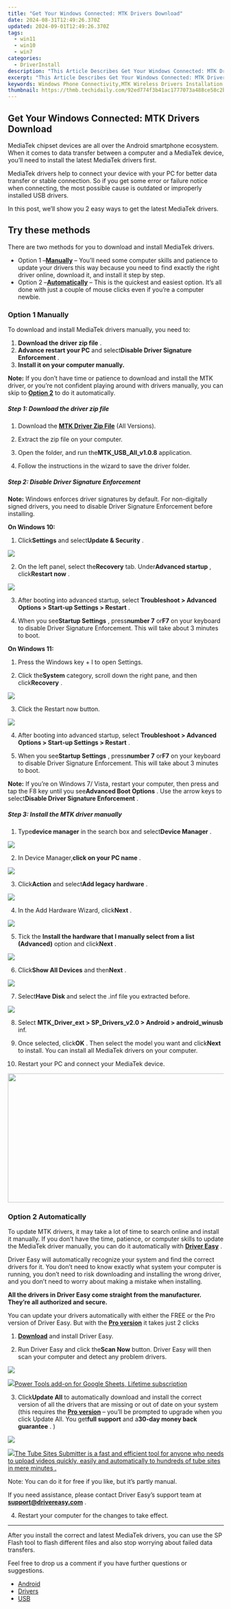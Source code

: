 ```yaml
---
title: "Get Your Windows Connected: MTK Drivers Download"
date: 2024-08-31T12:49:26.370Z
updated: 2024-09-01T12:49:26.370Z
tags:
  - win11
  - win10
  - win7
categories:
  - DriverInstall
description: "This Article Describes Get Your Windows Connected: MTK Drivers Download"
excerpt: "This Article Describes Get Your Windows Connected: MTK Drivers Download"
keywords: Windows Phone Connectivity,MTK Wireless Drivers Installation,Download MTK Compatible Drivers,MTK Phone Driver Updates,Optimize Windows Mobile Devices with MTK Drivers,MTK-Compatible Drivers for Windows Phones,MTK Drivers Download Guide
thumbnail: https://thmb.techidaily.com/92ed774f3b41ac1777073a488ce58c2ba128a5aceef5b8817c1b3c741046aafa.jpg
---
```


## Get Your Windows Connected: MTK Drivers Download

 MediaTek chipset devices are all over the Android smartphone ecosystem. When it comes to data transfer between a computer and a MediaTek device, you’ll need to install the latest MediaTek drivers first.

 MediaTek drivers help to connect your device with your PC for better data transfer or stable connection. So if you get some error or failure notice when connecting, the most possible cause is outdated or improperly installed USB drivers.

 In this post, we’ll show you 2 easy ways to get the latest MediaTek drivers.

## Try these methods

There are two methods for you to download and install MediaTek drivers.

* Option 1 –**[Manually](#m1)** – You’ll need some computer skills and patience to update your drivers this way because you need to find exactly the right driver online, download it, and install it step by step.
* Option 2 –**[Automatically](#m2)** – This is the quickest and easiest option. It’s all done with just a couple of mouse clicks even if you’re a computer newbie.

### Option 1 Manually

To download and install MediaTek drivers manually, you need to:

1. **Download the driver zip file** .
2. **Advance restart your PC** and select**Disable Driver Signature Enforcement** .
3. **Install it on your computer manually.**

**Note:** If you don’t have time or patience to download and install the MTK driver, or you’re not confident playing around with drivers manually, you can skip to **[Option 2](https://tools.techidaily.com/drivereasy/download/)**  to do it automatically.

##### Step 1: Download the driver zip file

 1) Download the **[MTK Driver Zip File](http://www.mediafire.com/file/b1xjnx3mj7b7f8y/MTK%5FUSB%5FAll%5Fv1.0.8.zip/file)**  (All Versions).

 2) Extract the zip file on your computer.

 3) Open the folder, and run the**MTK\_USB\_All\_v1.0.8** application.

 4) Follow the instructions in the wizard to save the driver folder.

##### Step 2: Disable Driver Signature Enforcement

**Note:** Windows enforces driver signatures by default. For non-digitally signed drivers, you need to disable Driver Signature Enforcement before installing.

**On Windows 10:**

 1) Click**Settings** and select**Update & Security** .

![](https://images.drivereasy.com/wp-content/uploads/2019/11/drivereasy-control-panel-1.jpg)

 2) On the left panel, select the**Recovery** tab. Under**Advanced startup** , click**Restart now** .

![](https://images.drivereasy.com/wp-content/uploads/2019/11/restart-now-1-1.jpg)

 3) After booting into advanced startup, select **Troubleshoot > Advanced Options > Start-up Settings > Restart** .

 4) When you see**Startup Settings** , press**number 7** or**F7** on your keyboard to disable Driver Signature Enforcement. This will take about 3 minutes to boot.

**On Windows 11:**

1) Press the Windows key + I to open Settings.

2) Click the**System** category, scroll down the right pane, and then click**Recovery** .

![](https://www.drivereasy.com/wp-content/uploads/2023/12/win-11-recovery.jpg)

3) Click the Restart now button.

![](https://www.drivereasy.com/wp-content/uploads/2023/12/win-11-recovery-restart.jpg)

 4) After booting into advanced startup, select **Troubleshoot > Advanced Options > Start-up Settings > Restart** .

 5) When you see**Startup Settings** , press**number 7** or**F7** on your keyboard to disable Driver Signature Enforcement. This will take about 3 minutes to boot.

**Note:** If you’re on Windows 7/ Vista, restart your computer, then press and tap the F8 key until you see**Advanced Boot Options** . Use the arrow keys to select**Disable Driver Signature Enforcement** .

##### Step 3: Install the MTK driver manually

 1) Type**device manager** in the search box and select**Device Manager** .

![](https://www.drivereasy.com/wp-content/uploads/2019/11/win11-type-device.jpg)

 2) In Device Manager,**click on your PC name** .

![](https://www.drivereasy.com/wp-content/uploads/2023/12/win11-pc-name.jpg)

 3) Click**Action** and select**Add legacy hardware** .

![](https://www.drivereasy.com/wp-content/uploads/2023/12/win11-dm-action-add.jpg)

 4) In the Add Hardware Wizard, click**Next** .

![](https://www.drivereasy.com/wp-content/uploads/2023/12/Hardware-Wizard-1.jpg)

 5) Tick the **Install the hardware that I manually select from a list (Advanced)** option and click**Next** .

![](https://www.drivereasy.com/wp-content/uploads/2023/12/Hardware-Wizard2.jpg)

 6) Click**Show All Devices** and then**Next** .

![](https://www.drivereasy.com/wp-content/uploads/2023/12/Hardware-Wizard3.jpg)

 7) Select**Have Disk** and select the .inf file you extracted before.

![](https://www.drivereasy.com/wp-content/uploads/2023/12/Hardware-Wizard4.jpg)

 8) Select **MTK\_Driver\_ext > SP\_Drivers\_v2.0 > Android > android\_winusb** inf.

 9) Once selected, click**OK** . Then select the model you want and click**Next** to install. You can install all MediaTek drivers on your computer.

10) Restart your PC and connect your MediaTek device.

<!-- affiliate ads begin -->
<a href="https://25home.pxf.io/c/5597632/2090698/16836" target="_top" id="2090698"><img src="//a.impactradius-go.com/display-ad/16836-2090698" border="0" alt="" width="720" height="300"/></a>
<!-- affiliate ads end -->
### Option 2 Automatically

 To update MTK drivers, it may take a lot of time to search online and install it manually. If you don’t have the time, patience, or computer skills to update the MediaTek driver manually, you can do it automatically with **[Driver Easy](https://tools.techidaily.com/drivereasy/download/)**  .

 Driver Easy will automatically recognize your system and find the correct drivers for it. You don’t need to know exactly what system your computer is running, you don’t need to risk downloading and installing the wrong driver, and you don’t need to worry about making a mistake when installing.

 **All the drivers in Driver Easy come straight from the manufacturer. They’re all authorized and secure.**

 You can update your drivers automatically with either the FREE or the Pro version of Driver Easy. But with the **[Pro version](https://tools.techidaily.com/drivereasy/download/)**  it takes just 2 clicks

 1) **[Download](https://tools.techidaily.com/drivereasy/download/)**  and install Driver Easy.

 2) Run Driver Easy and click the**Scan Now** button. Driver Easy will then scan your computer and detect any problem drivers.

![](https://images.drivereasy.com/wp-content/uploads/2019/11/scan-now-6.png)

<!-- affiliate ads begin -->
<a href="https://secure.2checkout.com/order/checkout.php?PRODS=4726807&QTY=1&AFFILIATE=108875&CART=1"><img src="https://secure.avangate.com/images/merchant/c14a8df1e1b4d5297e9cb30cb34d5a00/products/copy_copy_power-tools-48.png" border="0">Power Tools add-on for Google Sheets, Lifetime subscription</a>
<!-- affiliate ads end -->
 3) Click**Update All** to automatically download and install the correct version of all the drivers that are missing or out of date on your system (this requires the **[Pro version](https://tools.techidaily.com/drivereasy/download/)**  – you’ll be prompted to upgrade when you click Update All. You get**full support** and a**30-day money back guarantee** . )

![](https://images.drivereasy.com/wp-content/uploads/2019/11/updateall.jpg)

<!-- affiliate ads begin -->
<a href="https://secure.2checkout.com/order/checkout.php?PRODS=4531356&QTY=1&AFFILIATE=108875&CART=1"><img src="https://secure.avangate.com/images/merchant/8fdd149fcaa7058caccc9c4ad5b0d89a/products/tss-box.JPG" border="0">The Tube Sites Submitter is a fast and efficient tool for anyone who needs to upload videos quickly, easily and automatically to hundreds of tube sites in mere minutes . </a>
<!-- affiliate ads end -->
Note: You can do it for free if you like, but it’s partly manual.

 If you need assistance, please contact Driver Easy’s support team at [**support@drivereasy.com**](mailto:support@drivereasy.com) .

4) Restart your computer for the changes to take effect.

---

 After you install the correct and latest MediaTek drivers, you can use the SP Flash tool to flash different files and also stop worrying about failed data transfers.

 Feel free to drop us a comment if you have further questions or suggestions.

* [Android](https://store.drivereasy.com/order/cart.php?PRODS=4731822&QTY=1&AFFILIATE=108875)
* [Drivers](https://tools.techidaily.com/drivereasy/download/)
* [USB](https://store.drivereasy.com/order/cart.php?PRODS=4731822&QTY=1&AFFILIATE=108875)

<ins class="adsbygoogle"
     style="display:block"
     data-ad-format="autorelaxed"
     data-ad-client="ca-pub-7571918770474297"
     data-ad-slot="1223367746"></ins>



<ins class="adsbygoogle"
     style="display:block"
     data-ad-client="ca-pub-7571918770474297"
     data-ad-slot="8358498916"
     data-ad-format="auto"
     data-full-width-responsive="true"></ins>






